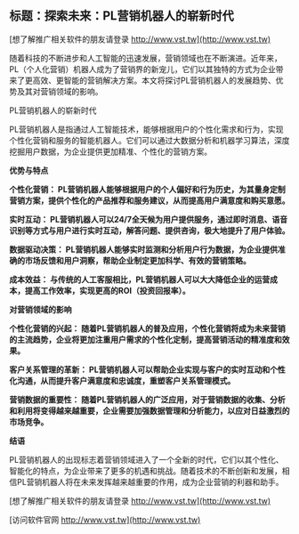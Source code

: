 ## **标题：探索未来：PL营销机器人的崭新时代**

[想了解推广相关软件的朋友请登录 http://www.vst.tw](http://www.vst.tw)

随着科技的不断进步和人工智能的迅速发展，营销领域也在不断演进。近年来，PL（个人化营销）机器人成为了营销界的新宠儿，它们以其独特的方式为企业带来了更高效、更智能的营销解决方案。本文将探讨PL营销机器人的发展趋势、优势及其对营销领域的影响。

PL营销机器人的崭新时代

PL营销机器人是指通过人工智能技术，能够根据用户的个性化需求和行为，实现个性化营销和服务的智能机器人。它们可以通过大数据分析和机器学习算法，深度挖掘用户数据，为企业提供更加精准、个性化的营销方案。

**优势与特点**

**个性化营销： PL营销机器人能够根据用户的个人偏好和行为历史，为其量身定制营销方案，提供个性化的产品推荐和服务建议，从而提高用户满意度和购买意愿。**

**实时互动： PL营销机器人可以24/7全天候为用户提供服务，通过即时消息、语音识别等方式与用户进行实时互动，解答问题、提供咨询，极大地提升了用户体验。**

**数据驱动决策： PL营销机器人能够实时监测和分析用户行为数据，为企业提供准确的市场反馈和用户洞察，帮助企业制定更加科学、有效的营销策略。**

**成本效益： 与传统的人工客服相比，PL营销机器人可以大大降低企业的运营成本，提高工作效率，实现更高的ROI（投资回报率）。**

**对营销领域的影响**

**个性化营销的兴起： 随着PL营销机器人的普及应用，个性化营销将成为未来营销的主流趋势，企业将更加注重用户需求的个性化定制，提高营销活动的精准度和效果。**

**客户关系管理的革新： PL营销机器人可以帮助企业实现与客户的实时互动和个性化沟通，从而提升客户满意度和忠诚度，重塑客户关系管理模式。**

**营销数据的重要性： 随着PL营销机器人的广泛应用，对于营销数据的收集、分析和利用将变得越来越重要，企业需要加强数据管理和分析能力，以应对日益激烈的市场竞争。**

**结语**

PL营销机器人的出现标志着营销领域进入了一个全新的时代，它们以其个性化、智能化的特点，为企业带来了更多的机遇和挑战。随着技术的不断创新和发展，相信PL营销机器人将在未来发挥越来越重要的作用，成为企业营销的利器和助手。

[想了解推广相关软件的朋友请登录 http://www.vst.tw](http://www.vst.tw)


[访问软件官网 http://www.vst.tw](http://www.vst.tw)
